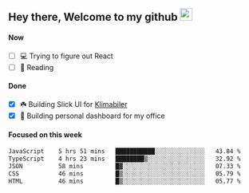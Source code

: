 ## Hey there, Welcome to my github <img src="https://media.giphy.com/media/hvRJCLFzcasrR4ia7z/giphy.gif" width="25px">

#### Now
- [ ] 💻 Trying to figure out React
- [ ] 📕 Reading

#### Done
- [x] ☘️ Building Slick UI for [Klimabiler](https://klimabiler.dk)
- [x] 🚀 Building personal dashboard for my office
 
 #### Focused on this week
<!--START_SECTION:waka-->

```txt
JavaScript    5 hrs 51 mins   ███████████░░░░░░░░░░░░░░   43.84 %
TypeScript    4 hrs 23 mins   ████████▒░░░░░░░░░░░░░░░░   32.92 %
JSON          58 mins         █▓░░░░░░░░░░░░░░░░░░░░░░░   07.33 %
CSS           46 mins         █▒░░░░░░░░░░░░░░░░░░░░░░░   05.79 %
HTML          46 mins         █▒░░░░░░░░░░░░░░░░░░░░░░░   05.77 %
```

<!--END_SECTION:waka-->

